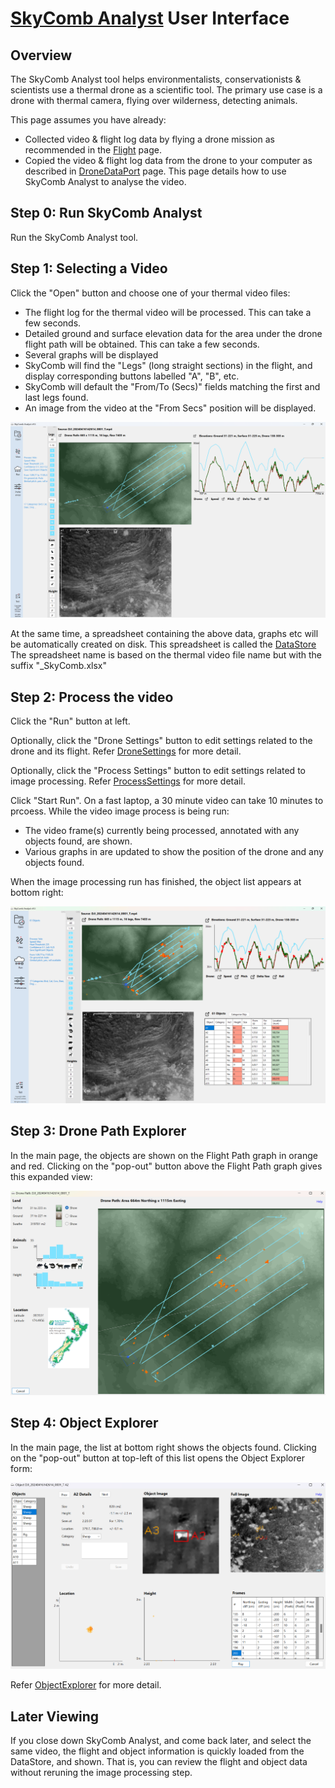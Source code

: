 # [SkyComb Analyst](https://github.com/PhilipQuirke/SkyCombAnalystHelp/blob/main/README.md) User Interface

## Overview
The SkyComb Analyst tool helps environmentalists, conservationists & scientists use a thermal drone as a scientific tool.
The primary use case is a drone with thermal camera, flying over wilderness, detecting animals. 

This page assumes you have already:
- Collected video & flight log data by flying a drone mission as recommended in the [Flight](./Flight.md) page. 
- Copied the video & flight log data from the drone to your computer as described in [DroneDataPort](./DroneDataPort.md) page. 
This page details how to use SkyComb Analyst to analyse the video.

## Step 0: Run SkyComb Analyst
Run the SkyComb Analyst tool. 

## Step 1: Selecting a Video
Click the "Open" button and choose one of your thermal video files:
- The flight log for the thermal video will be processed. This can take a few seconds. 
- Detailed ground and surface elevation data for the area under the drone flight path will be obtained. This can take a few seconds.  
- Several graphs will be displayed
- SkyComb will find the "Legs" (long straight sections) in the flight, and display corresponding buttons labelled "A", "B", etc. 
- SkyComb will default the "From/To (Secs)" fields matching the first and last legs found.
- An image from the video at the "From Secs" position will be displayed.

![Main form](./Static/UIExamplePostLoad.png?raw=true "Main form")

At the same time, a spreadsheet containing the above data, graphs etc will be automatically created on disk. 
This spreadsheet is called the [DataStore](./DataStore.md)
The spreadsheet name is based on the thermal video file name but with the suffix "_SkyComb.xlsx"

## Step 2: Process the video
Click the "Run" button at left.

Optionally, click the "Drone Settings" button to edit settings related to the drone and its flight. Refer [DroneSettings](./DroneSettings.md) for more detail. 

Optionally, click the "Process Settings" button to edit settings related to image processing. Refer [ProcessSettings](./ProcessSettings.md) for more detail. 

Click "Start Run". On a fast laptop, a 30 minute video can take 10 minutes to prcoess.
While the video image process is being run:
- The video frame(s) currently being processed, annotated with any objects found, are shown.
- Various graphs in are updated to show the position of the drone and any objects found.

When the image processing run has finished, the object list appears at bottom right:

![Main form](./Static/UIExample.png?raw=true "Main form")

## Step 3: Drone Path Explorer
In the main page, the objects are shown on the Flight Path graph in orange and red. 
Clicking on the "pop-out" button above the Flight Path graph gives this expanded view:

![DroneFlightPathForm](./Static/DroneFlightPathForm.png?raw=true "Drone Flight Path Form")

## Step 4: Object Explorer
In the main page, the list at bottom right shows the objects found.
Clicking on the "pop-out" button at top-left of this list opens the Object Explorer form:

![Object Explorer](./Static/ObjectExplorer.png?raw=true "Object Explorer")

Refer [ObjectExplorer](./ObjectExplorer.md) for more detail.

## Later Viewing
If you close down SkyComb Analyst, and come back later, and select the same video, the flight and object information is quickly loaded from the DataStore, and shown.
That is, you can review the flight and object data without reruning the image processing step.
